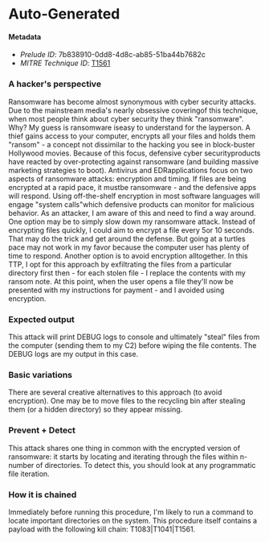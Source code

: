 
# Auto-Generated

#### Metadata

- *Prelude ID*: 7b838910-0dd8-4d8c-ab85-51ba44b7682c
- *MITRE Technique ID*: [T1561](https://attack.mitre.org/techniques/T1561/)

### A hacker's perspective

Ransomware has become almost synonymous with cyber security attacks. Due to the mainstream media's nearly obsessive coveringof this technique, when most people think about cyber security they think "ransomware". Why? My guess is ransomware iseasy to understand for the layperson. A thief gains access to your computer, encrypts all your files and holds them "ransom" - a concept not dissimilar to the hacking you see in block-buster Hollywood movies. Because of this focus, defensive cyber securityproducts have reacted by over-protecting against ransomware (and building massive marketing strategies to boot). Antivirus and EDRapplications focus on two aspects of ransomware attacks: encryption and timing. If files are being encrypted at a rapid pace, it mustbe ransomware - and the defensive apps will respond. Using off-the-shelf encryption in most software languages will engage "system calls"which defensive products can monitor for malicious behavior. As an attacker, I am aware of this and need to find a way around. One option may be to simply slow down my ransomware attack. Instead of encrypting files quickly, I could aim to encrypt a file every 5or 10 seconds. That may do the trick and get around the defense. But going at a turtles pace may not work in my favor because the computer user has plenty of time to respond. Another option is to avoid encryption alltogether. In this TTP, I opt for this approach by exfiltrating the files from a particular directory first then - for each stolen file - I replace the contents with my ransom note.  At this point, when the user opens a file they'll now be presented with my instructions for payment - and I avoided using encryption.

### Expected output

This attack will print DEBUG logs to console and ultimately "steal" files from the computer (sending them to my C2) before wiping the  file contents. The DEBUG logs are my output in this case. 

### Basic variations

There are several creative alternatives to this approach (to avoid encryption). One may be to move files to the recycling bin after stealing them (or a hidden directory) so they appear missing. 

### Prevent + Detect

This attack shares one thing in common with the encrypted version of ransomware: it starts by locating and iterating through the files within n-number of directories. To detect this, you should look at any programmatic file iteration.

### How it is chained

Immediately before running this procedure, I'm likely to run a command to locate important directories on the system. This procedure itself contains a payload with the following kill chain: T1083|T1041|T1561.
